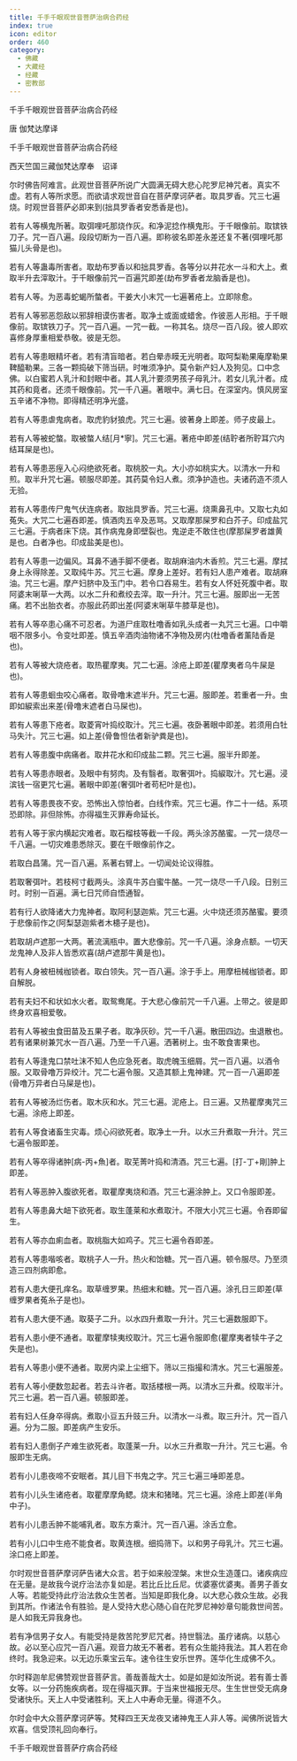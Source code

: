 ```yaml
---
title: 千手千眼观世音菩萨治病合药经
index: true
icon: editor
order: 460
category:
  - 佛藏
  - 大藏经
  - 经藏
  - 密教部
---
```


  千手千眼观世音菩萨治病合药经  

唐 伽梵达摩译  

千手千眼观世音菩萨治病合药经  

西天竺国三藏伽梵达摩奉　诏译  

尔时佛告阿难言。此观世音菩萨所说广大圆满无碍大悲心陀罗尼神咒者。真实不虚。若有人等所求愿。而欲请求观世音自在菩萨摩诃萨者。取具罗香。咒三七遍烧。时观世音菩萨必即来到(拙具罗香者安悉香是也)。  

若有人等横鬼所著。取弭哩吒那烧作灰。和净泥捻作横鬼形。于千眼像前。取镔铁刀子。咒一百八遍。段段切断为一百八遍。即称彼名即差永差还复不著(弭哩吒那猫儿头骨是也)。  

若有人等蛊毒所害者。取劫布罗香以和拙具罗香。各等分以井花水一斗和大上。煮取半升去滓取汁。于千眼像前咒一百遍咒即差(劫布罗香者龙脑香是也)。  

若有人等。为恶毒蛇蝎所螫者。干姜大小末咒一七遍著疮上。立即除愈。  

若有人等邪恶怨敌以邪辞相谟伤害者。取净土或面或蜡舍。作彼恶人形相。于千眼像前。取镔铁刀子。咒一百八遍。一咒一截。一称其名。烧尽一百八段。彼人即欢喜修身厚重相爱恭敬。彼是无怨。  

若有人等患眼精坏者。若有清盲暗者。若白晕赤瞙无光明者。取呵梨勒果庵摩勒果鞞醯勒果。三各一颗捣破下筛当研。时唯须净护。莫令新产妇人及狗见。口中念佛。以白蜜若人乳汁和封眼中者。其人乳汁要须男孩子母乳汁。若女儿乳汁者。成其药和竟者。还须千眼像前。咒一千八遍。著眼中。满七日。在深室内。慎风房室五辛诸不净物。即得精还明净光盛。  

若有人等患虐鬼病者。取虎豹豺狼虎。咒三七遍。彼著身上即差。师子皮最上。  

若有人等被蛇螫。取被螫人结[月*寧]。咒三七遍。著疮中即差(结聍者所聍耳穴内结耳屎是也)。  

若有人等患恶痓入心闷绝欲死者。取桃胶一丸。大小亦如桃实大。以清水一升和煎。取半升咒七遍。顿服尽即差。其药莫令妇人煮。须净护造也。夫诸药造不须人无验。  

若有人等患传尸鬼气伏连病者。取拙具罗香。咒三七遍。烧熏鼻孔中。又取七丸如菟失。大咒二七遍吞即差。慎酒肉五辛及恶骂。又取摩那屎罗和白芥子。印成盐咒三七遍。于病者床下烧。其作病鬼身即壁裂也。鬼逆走不敢住也(摩那屎罗者雄黄是也。白者净也。印成盐美是也)。  

若有人等患一边偏风。耳鼻不通手脚不便者。取胡麻油内木香煎。咒三七遍。摩拭身上永得除差。又取纯牛苏。咒三七遍。摩身上差好。若有妇人患产难者。取胡麻油。咒三七遍。摩产妇脐中及玉门中。若令口吞易生。若有女人怀妊死腹中者。取阿婆末唎草一大两。以水二升和煮绞去滓。取一升汁。咒三七遍。服即出一无苦痛。若不出胎衣者。亦服此药即出差(阿婆末唎草牛膝草是也)。  

若有人等卒患心痛不可忍者。为道尸疰取杜噜香如乳头成者一丸咒三七遍。口中嚼咽不限多小。令变吐即差。慎五辛酒肉油物诸不净物及房内(杜噜香者薰陆香是也)。  

若有人等被大烧疮者。取热瞿摩夷。咒二七遍。涂疮上即差(瞿摩夷者乌牛屎是也)。  

若有人等患蛔虫咬心痛者。取骨噜末遮半升。咒三七遍。服即差。若重者一升。虫即如綟索出来差(骨噜末遮者白马屎也)。  

若有人等患下疮者。取菱宵叶捣绞取汁。咒三七遍。夜卧著眼中即差。若须用白牡马失汁。咒三七遍。如上差(骨鲁怛佉者新驴粪是也)。  

若有人等患腹中病痛者。取井花水和印成盐二颗。咒三七遍。服半升即差。  

若有人等患赤眼者。及眼中有努肉。及有翳者。取奢弭叶。捣綟取汁。咒七遍。浸滨钱一宿更咒七遍。著眼中即差(奢弭叶者苟杞叶是也)。  

若有人等患畏夜不安。恐怖出入惊怕者。白线作索。咒三七遍。作二十一结。系项恐即除。非但除怖。亦得福生灭罪寿命延长。  

若有人等于家内横起灾难者。取石榴枝等截一千段。两头涂苏酪蜜。一咒一烧尽一千八遍。一切灾难患悉除灭。要在千眼像前作之。  

若取白昌蒲。咒一百八遍。系著右臂上。一切闻处论议得胜。  

若取奢弭叶。若枝柯寸截两头。涂真牛苏白蜜牛酪。一咒一烧尽一千八段。日别三时。时别一百遍。满七日咒师自悟通智。  

若有行人欲降诸大力鬼神者。取阿利瑟迦紫。咒三七遍。火中烧还须苏酪蜜。要须于悲像前作之(阿梨瑟迦紫者木槵子是也)。  

若取胡卢遮那一大两。著流漓瓶中。置大悲像前。咒一千八遍。涂身点额。一切天龙鬼神人及非人皆悉欢喜(胡卢遮那牛黄是也)。  

若有人身被杻械枷锁者。取白领失。咒一百八遍。涂于手上。用摩杻械枷锁者。即自解脱。  

若有夫妇不和状如水火者。取鸳鸯尾。于大悲心像前咒一千八遍。上带之。彼是即终身欢喜相爱敬。  

若有人等被虫食田苗及五果子者。取净灰砂。咒一千八遍。散田四边。虫退散也。若有诸果树兼咒水一百八遍。乃至一千八遍。洒著树上。虫不敢食害果也。  

若有人等逢鬼口禁吐沫不知人色应急死者。取虎魄玉细屑。咒一百八遍。以酒令服。又取骨噜万异绞汁。咒二七遍令服。又造其额上鬼神建。咒一百一八遍即差(骨噜万异者白马屎是也)。  

若有人等被汤烂伤者。取木灰和水。咒三七遍。泥疮上。日三遍。又热瞿摩夷咒三七遍。涂疮上即差。  

若有人等食诸畜生灾毒。烦心闷欲死者。取净土一升。以水三升煮取一升汁。咒三七遍令服即差。  

若有人等卒得诸肿[病-丙+魚]者。取芜菁叶捣和清酒。咒三七遍。[打-丁+剛]肿上即差。  

若有人等恶肿入腹欲死者。取瞿摩夷烧和酒。咒三七遍涂肿上。又口令服即差。  

若有人等患鼻大衄下欲死者。取生蓬莱和水煮取汁。不限大小咒三七遍。令吞即留生。  

若有人等亦血痢血者。取桃脂大如鸡子。咒三七遍令吞即差。  

若有人等患喈咳者。取桃子人一升。热火和饴糖。咒一百八遍。顿令服尽。乃至须造三四剂病即愈。  

若有人患大便孔痒名。取草缠罗果。热细末和糖。咒一百八遍。涂孔日三即差(草缠罗果者菟糸子是也)。  

若有人患大便不通。取葵子二升。以水四升煮取一升汁。咒三七遍数服即下。  

若有人患小便不通者。取瞿摩犊夷绞取汁。咒三七遍令服即愈(瞿摩夷者犊牛子之失是也)。  

若有人等患小便不通者。取房内梁上尘细下。筛以三指撮和清水。咒三七遍服差。  

若有人等小便数忽起者。若去斗许者。取括楼根一两。以清水三升煮。绞取半汁。咒三七遍。若一百八遍。顿服即差。  

若有妇人任身卒得病。煮取小豆五升豉三升。以清水一斗煮。取三升汁。咒一百八遍。分为二服。即差病产生安乐。  

若有妇人患倒子产难生欲死者。取蓬莱一升。以水三升煮取一升汁。咒三七遍。令服即生无病。  

若有小儿患夜啼不安眠者。其儿目下书鬼之字。咒三七遍三唾即差息。  

若有小儿头生诸疮者。取瞿摩摩角鳃。烧末和猪暏。咒三七遍。涂疮上即差(半角中子)。  

若有小儿患舌肿不能哺乳者。取东方乘汁。咒一百八遍。涂舌立愈。  

若有小儿口中生疮不能食者。取黄连根。细捣筛下。以和男子母乳汁。咒三七遍。涂口疮上即差。  

尔时观世音菩萨摩诃萨告诸大众言。若于如来般涅槃。末世众生造蓬口。诸疾病应在无量。是故我今说疗治法亦复如是。若比丘比丘尼。优婆塞优婆夷。善男子善女人等。若能受持此疗治法救众生苦者。当知是即我化身。以大悲心救众生故。必我到其所。作诸法令有胜验。是人受持大悲心随心自在陀罗尼神妙章句能救世间苦。是人如我无异我身也。  

若有净信男子女人。有能受持是救苦陀罗尼咒者。持世翳法。虽疗诸病。以慈心故。必以至心应咒一百八遍。观音力故无不著者。若有众生能持我法。其人若在命终时。我急迎来。以无边乐乘宝云车。速令往生安乐世界。莲华化生成佛不久。  

尔时释迦牟尼佛赞观世音菩萨言。善哉善哉大士。如是如是如汝所说。若有善士善女等。以一分药施疾病者。现在得福灭罪。于当来世福报无尽。生生世世受无病身受诸快乐。天上人中受诸胜利。天上人中寿命无量。得道不久。  

尔时会中大众菩萨摩诃萨等。梵释四王天龙夜叉诸神鬼王人非人等。闻佛所说皆大欢喜。信受顶礼回向奉行。  

千手千眼观世音菩萨疗病合药经  
